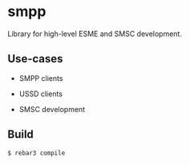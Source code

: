 smpp
=====

Library for high-level ESME and SMSC development.

Use-cases
---------

* SMPP clients

* USSD clients

* SMSC development

Build
-----

    $ rebar3 compile
